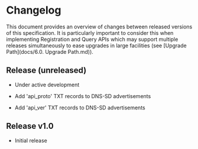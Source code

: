 # Changelog
This document provides an overview of changes between released versions of this specification. It is particularly important to consider this when implementing Registration and Query APIs which may support multiple releases simultaneously to ease upgrades in large facilities (see [Upgrade Path](docs/6.0. Upgrade Path.md)).

## Release (unreleased)
* Under active development

* Add 'api\_proto' TXT records to DNS-SD advertisements
* Add 'api\_ver' TXT records to DNS-SD advertisements

## Release v1.0
* Initial release
